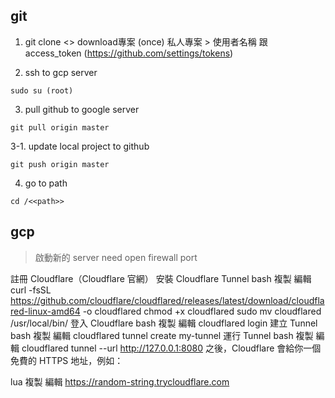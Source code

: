 ## git

1. git clone <<url>>  download專案 (once)
  私人專案 > 使用者名稱 跟 access_token  (https://github.com/settings/tokens)



2. ssh to gcp server 
```
sudo su (root)
```
3. pull github to google server 
```
git pull origin master 
```

3-1. update local project to github
```
git push origin master
```

4. go to path 
```
cd /<<path>>
```


## gcp

> 啟動新的 server need open firewall port 



註冊 Cloudflare（Cloudflare 官網）
安裝 Cloudflare Tunnel
bash
複製
編輯
curl -fsSL https://github.com/cloudflare/cloudflared/releases/latest/download/cloudflared-linux-amd64 -o cloudflared
chmod +x cloudflared
sudo mv cloudflared /usr/local/bin/
登入 Cloudflare
bash
複製
編輯
cloudflared login
建立 Tunnel
bash
複製
編輯
cloudflared tunnel create my-tunnel
運行 Tunnel
bash
複製
編輯
cloudflared tunnel --url http://127.0.0.1:8080
之後，Cloudflare 會給你一個免費的 HTTPS 地址，例如：

lua
複製
編輯
https://random-string.trycloudflare.com